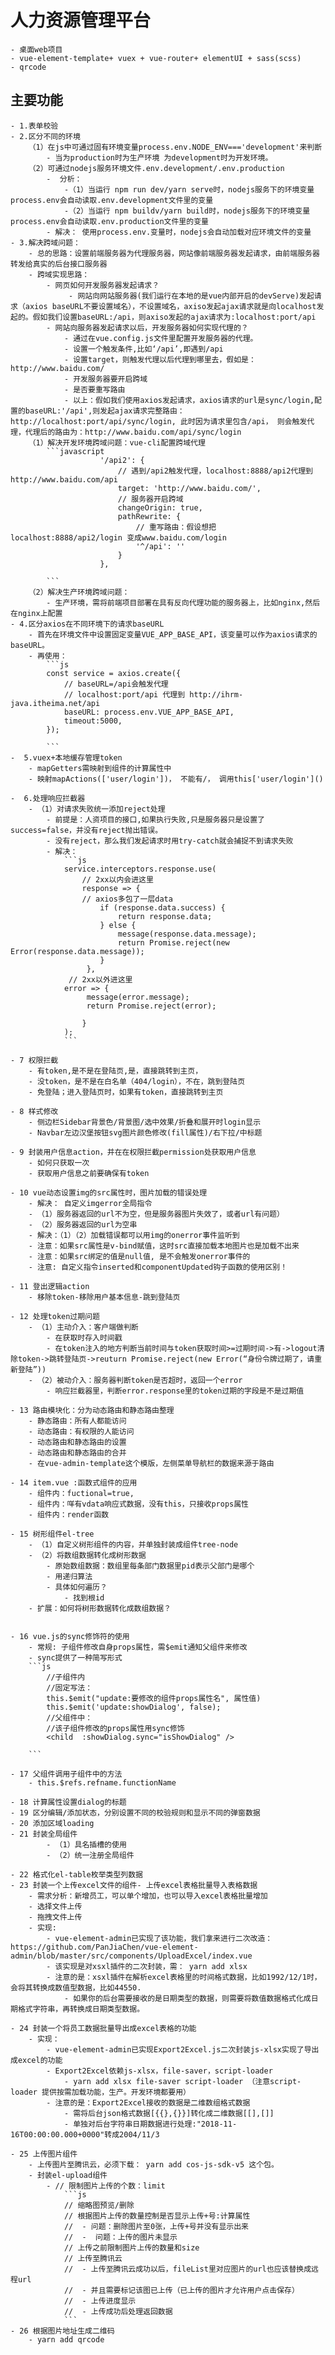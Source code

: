 # 人力资源管理平台
    - 桌面web项目
    - vue-element-template+ vuex + vue-router+ elementUI + sass(scss)
    - qrcode

## 主要功能
    - 1.表单校验
    - 2.区分不同的环境
        （1）在js中可通过固有环境变量process.env.NODE_ENV==='development'来判断
            - 当为production时为生产环境 为development时为开发环境。
        （2）可通过nodejs服务环境文件.env.development/.env.production
            -  分析：
                -（1）当运行 npm run dev/yarn serve时，nodejs服务下的环境变量process.env会自动读取.env.development文件里的变量
                -（2）当运行 npm buildv/yarn build时，nodejs服务下的环境变量process.env会自动读取.env.production文件里的变量
            - 解决： 使用process.env.变量时，nodejs会自动加载对应环境文件的变量
    - 3.解决跨域问题：
        - 总的思路：设置前端服务器为代理服务器，网站像前端服务器发起请求，由前端服务器转发给真实的后台接口服务器
        - 跨域实现思路：
            - 网页如何开发服务器发起请求？
                 - 网站向网站服务器(我们运行在本地的是vue内部开启的devServe)发起请求（axios baseURL不要设置域名），不设置域名，axiso发起ajax请求就是向localhost发起的。假如我们设置baseURL:/api，则axiso发起的ajax请求为:localhost:port/api
            - 网站向服务器发起请求以后，开发服务器如何实现代理的？
                - 通过在vue.config.js文件里配置开发服务器的代理。
                - 设置一个触发条件,比如‘/api’,即遇到/api
                - 设置target，则触发代理以后代理到哪里去，假如是：http://www.baidu.com/
                - 开发服务器要开启跨域
                - 是否要重写路由
                - 以上：假如我们使用axios发起请求，axios请求的url是sync/login,配置的baseURL:'/api',则发起ajax请求完整路由：http://localhost:port/api/sync/login, 此时因为请求里包含/api， 则会触发代理，代理后的路由为：http://www.baidu.com/api/sync/login
        （1）解决开发环境跨域问题：vue-cli配置跨域代理
            ```javascript
                        '/api2': {
                            // 遇到/api2触发代理，localhost:8888/api2代理到http://www.baidu.com/api
                            target: 'http://www.baidu.com/',
                            // 服务器开启跨域
                            changeOrigin: true, 
                            pathRewrite: {
                                // 重写路由：假设想把 localhost:8888/api2/login 变成www.baidu.com/login
                                '^/api': '' 
                            }
                        },
                   
            ```
        （2）解决生产环境跨域问题：
            - 生产环境，需将前端项目部署在具有反向代理功能的服务器上，比如nginx,然后在nginx上配置
    - 4.区分axios在不同环境下的请求baseURL
        - 首先在环境文件中设置固定变量VUE_APP_BASE_API，该变量可以作为axios请求的baseURL。
        - 再使用：
            ```js
            const service = axios.create({
                // baseURL=/api会触发代理
                // localhost:port/api 代理到 http://ihrm-java.itheima.net/api
                baseURL: process.env.VUE_APP_BASE_API,
                timeout:5000,
            });     

            ```
    -  5.vuex+本地缓存管理token
        - mapGetters需映射到组件的计算属性中
        - 映射mapActions(['user/login'])， 不能有/， 调用this['user/login']()

    -  6.处理响应拦截器
        - （1）对请求失败统一添加reject处理
            - 前提是：人资项目的接口,如果执行失败,只是服务器只是设置了success=false，并没有reject抛出错误。
            - 没有reject，那么我们发起请求时用try-catch就会捕捉不到请求失败
            - 解决：
                ```js
                service.interceptors.response.use(
                    // 2xx以内会进这里
                    response => {
                    // axios多包了一层data
                        if (response.data.success) {
                            return response.data;
                        } else {
                            message(response.data.message);
                            return Promise.reject(new Error(response.data.message));
                        }
                     },
                 // 2xx以外进这里
                error => {
                     message(error.message);
                     return Promise.reject(error);

                    }
                );
                ```

    - 7 权限拦截
        - 有token,是不是在登陆页,是，直接跳转到主页，
        - 没token，是不是在白名单（404/login），不在，跳到登陆页
        - 免登陆；进入登陆页时，如果有token，直接跳转到主页
    
    - 8 样式修改
        - 侧边栏Sidebar背景色/背景图/选中效果/折叠和展开时login显示
        - Navbar左边汉堡按钮svg图片颜色修改(fill属性)/右下拉/中标题
    
    - 9 封装用户信息action，并在在权限拦截permission处获取用户信息
        - 如何只获取一次
        - 获取用户信息之前要确保有token
    
    - 10 vue动态设置img的src属性时，图片加载的错误处理
        - 解决： 自定义imgerror全局指令
        - （1）服务器返回的url不为空，但是服务器图片失效了，或者url有问题）
        - （2）服务器返回的url为空串
        - 解决：（1）（2）加载错误都可以用img的onerror事件监听到 
        - 注意：如果src属性是v-bind赋值，这时src直接加载本地图片也是加载不出来
        - 注意：如果src绑定的值是null值, 是不会触发onerror事件的
        - 注意: 自定义指令inserted和componentUpdated钩子函数的使用区别！

    - 11 登出逻辑action
        - 移除token-移除用户基本信息-跳到登陆页

    - 12 处理token过期问题
        - （1）主动介入：客户端做判断
            - 在获取时存入时间戳
            - 在token注入的地方判断当前时间与token获取时间>=过期时间->有->logout清除token->跳转登陆页->reuturn Promise.reject(new Error(“身份令牌过期了，请重新登陆”))
        - （2）被动介入：服务器判断token是否超时，返回一个error
            - 响应拦截器里，判断error.response里的token过期的字段是不是过期值

    - 13 路由模块化：分为动态路由和静态路由整理
        - 静态路由：所有人都能访问
        - 动态路由：有权限的人能访问
        - 动态路由和静态路由的设置
        - 动态路由和静态路由的合并
        - 在vue-admin-template这个模版，左侧菜单导航栏的数据来源于路由

    - 14 item.vue :函数式组件的应用
        - 组件内：fuctional=true,
        - 组件内：咩有vdata响应式数据，没有this，只接收props属性
        - 组件内：render函数

    - 15 树形组件el-tree
        - （1）自定义树形组件的内容，并单独封装成组件tree-node
        - （2）将数组数据转化成树形数据
            - 原始数组数据：数组里每条部门数据里pid表示父部门是哪个
            - 用递归算法
            - 具体如何遍历？
                - 找到根id
        - 扩展：如何将树形数据转化成数组数据？

        
    - 16 vue.js的sync修饰符的使用
        - 常规: 子组件修改自身props属性，需$emit通知父组件来修改
        - sync提供了一种简写形式
        ```js
            //子组件内
            //固定写法：
            this.$emit("update:要修改的组件props属性名", 属性值)
            this.$emit('update:showDialog', false);
            //父组件中：
            //该子组件修改的props属性用sync修饰
            <child  :showDialog.sync="isShowDialog" />

        ```

    - 17 父组件调用子组件中的方法
        - this.$refs.refname.functionName

    - 18 计算属性设置dialog的标题
    - 19 区分编辑/添加状态，分别设置不同的校验规则和显示不同的弹窗数据
    - 20 添加区域loading
    - 21 封装全局组件
            - （1）具名插槽的使用
            - （2）统一注册全局组件

    - 22 格式化el-table枚举类型列数据
    - 23 封装一个上传excel文件的组件- 上传excel表格批量导入表格数据
        - 需求分析：新增员工，可以单个增加，也可以导入excel表格批量增加
        - 选择文件上传
        - 拖拽文件上传
        - 实现: 
            - vue-element-admin已实现了该功能，我们拿来进行二次改造：https://github.com/PanJiaChen/vue-element-admin/blob/master/src/components/UploadExcel/index.vue
            - 该实现是对xsxl插件的二次封装，需： yarn add xlsx
            - 注意的是：xsxl插件在解析excel表格里的时间格式数据，比如1992/12/1时，会将其转换成数值型数据，比如44550.
                - 如果你的后台需要接收的是日期类型的数据，则需要将数值数据格式化成日期格式字符串，再转换成日期类型数据。

    - 24 封装一个将员工数据批量导出成excel表格的功能
        - 实现：
            - vue-element-admin已实现Export2Excel.js二次封装js-xlsx实现了导出成excel的功能
            - Export2Excel依赖js-xlsx，file-saver，script-loader
                - yarn add xlsx file-saver script-loader （注意script-loader 提供按需加载功能，生产。开发环境都要用）
            - 注意的是：Export2Excel接收的数据是二维数组格式数据
                - 需将后台json格式数据[{{},{}}]转化成二维数据[[],[]]
                - 单独对后台字符串日期数据进行处理:"2018-11-16T00:00:00.000+0000"转成2004/11/3

    - 25 上传图片组件
        - 上传图片至腾讯云，必须下载： yarn add cos-js-sdk-v5 这个包。
        - 封装el-upload组件
            - // 限制图片上传的个数：limit
                ```js
                // 缩略图预览/删除
                // 根据图片上传的数量控制是否显示上传+号:计算属性
                //  - 问题：删除图片至0张，上传+号并没有显示出来
                //  -  问题：上传的图片未显示
                // 上传之前限制图片上传的数量和size
                // 上传至腾讯云
                //  - 上传至腾讯云成功以后，fileList里对应图片的url也应该替换成远程url
                //  - 并且需要标记该图已上传（已上传的图片才允许用户点击保存）
                //  - 上传进度显示
                //  - 上传成功后处理返回数据
                ```
    - 26 根据图片地址生成二维码
        - yarn add qrcode

            





